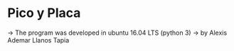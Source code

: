 # Pico y Placa
->  The program was developed in ubuntu 16.04 LTS (python 3)
->  by Alexis Ademar Llanos Tapia
